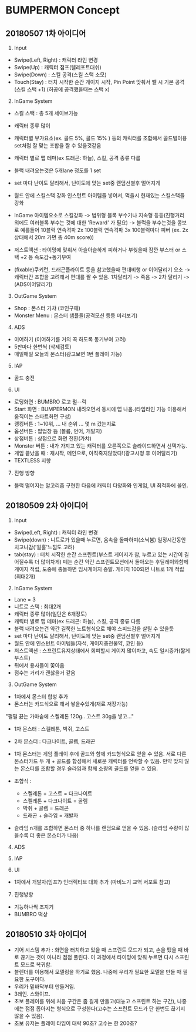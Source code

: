 # BUMPERMON Concept

## 20180507 1차 아이디어

1. Input
 - Swipe(Left, Right) : 캐릭터 라인 변경
 - Swipe(Up) : 캐릭터 점프(텔레포트대쉬)
 - Swipe(Down) : 스킬 공격(스킬 스택 소모)
 - Touch(Stay) : 터치 시작한 순간 게이지 시작, Pin Point 맞춰서 뗄 시 기본 공격(스킬 스택 +1) (허공에 공격했을때는 스택 x)

 2. InGame System
 - 스킬 스택 : 총 5개 세이브가능
 - 캐릭터 종류 많이
 - 캐릭터별 부가요소(ex. 골드 5%, 골드 15% ) 등의 캐릭터를 조합해서 골드벌이용 set처럼 잘 맞는 조합을 짤 수 있을것같음
 - 캐릭터 별로 맵 테마(ex 드래곤: 하늘), 스킬, 공격 종류 다름
 - 블럭 내려오는것은 5개lane 정도를 1 set
 - set 마다 난이도 달리해서, 난이도에 맞는 set중 랜덤선별후 떨어지게
 - 월드 안에 스킬스택 강화 인스턴트 아이템들 넣어서, 먹을시 현재있는 스킬스택들 강화
 - InGame 아이템요소로 스킬강화 -> 범위형 블록 부수기나 지속형 등등(진행거리 외에도 여러블록 부수는 것에 대한 'Reward' 가 필요) -> 블럭을 부수는것을 콤보로 예를들어 10블럭 연속격파 2x 100블럭 연속격파 3x 100블럭마다 피버 (ex. 2x 상태에서 20m 가면 총 40m score))
 - 저스트액션 : 타이밍에 맞춰서 아슬아슬하게 피하거나 부쉇을때 잠깐 부스터 or 스택 +2 등 속도감+동기부여

 - (fixable)쿠키런, 드래곤플라이트 등을 참고했을때 편대비행 or 이어달리기 요소
-> 캐릭터간 조합을 고려해서 편대를 짤 수 있음. 1차달리기 -> 죽음 -> 2차 달리기 -> (ADS이어달리기)

 3. OutGame System
 - Shop : 몬스터 가챠 (코인구매)
 - Monster Menu : 몬스터 샘플들(공격모션 등등 미리보기)

 4. ADS
 - 이어하기 (이어하기를 거의 꼭 하도록 동기부여 고려)
 - 5판마다 한번씩 (삭제검토)
 - 매일매일 오늘의 몬스터(광고보면 1번 플레이 가능)

 5. IAP
 - 골드 충전

 6. UI
 - 로딩화면 : BUMBRO 로고 펄--럭
 - Start 화면 : BUMPERMON 내려오면서 동시에 맵 나옴.(타임라인 기능 이용해서 움직이는 스타트화면 구성)
 - 랭킹버튼 : 1~10위, ... 내 순위 ... 몇 m 갔는지로
 - 옵션버튼 : 팝업창 뜸 (볼륨, 언어, 개발자)
 - 상점버튼 : 상점으로 화면 전환(가챠)
 - Monster 버튼 : 내가 가지고 있는 캐릭터를 오른쪽으로 슬라이드하면서 선택가능.
 - 게임 끝났을 때 : 재시작, 메인으로, 아직죽지않았다!(광고시청 후 이어달리기)
 - TEXTLESS 지향

 7. 진행 방향
 - 블럭 떨어지는 알고리즘 구현한 다음에 캐릭터 다양화와 인게임, UI 최적화에 올인.

## 20180509 2차 아이디어

1. Input
 - Swipe(Left, Right) : 캐릭터 라인 변경
 - Swipe(down) : 니트로가 있을때 누르면, 음속을 돌파하며(소닉붐) 일정시간동안 치고나감('웜홀'느낌도 고려)
 - tab(stay) : 터치 시작한 순간 스프린트(부스트 게이지가 참, 누르고 있는 시간이 길어질수록 더 많이차게) 떼는 순간 약간 스프린트모션에서 돌아오는 후딜레이와함께 게이지 적립, 도중에 충돌하면 임시게이지 증발. 게이지 100되면 니트로 1개 적립 (최대2개)

 2. InGame System
 - Lane = 3
 - 니트로 스택 : 최대2개
 - 캐릭터 종류 많이(일단은 6개정도)
 - 캐릭터 별로 맵 테마(ex 드래곤: 하늘), 스킬, 공격 종류 다름
 - 블럭 내려오는건 약간 길쭉한 노트형식으로 해야 스피드감을 살릴 수 있을듯
 - set 마다 난이도 달리해서, 난이도에 맞는 set중 랜덤선별후 떨어지게
 - 월드 안에 인스턴트 아이템들(자석, 게이지충전물약, 코인 등)
 - 저스트액션 : 스프린트유지상태에서 회피할시 게이지 많이차고, 속도 일시증가(짧게 부스트)
 - 뒤에서 용사들이 쫓아옴
 - 점수는 거리가 괜찮을거 같음

 3. OutGame System
 - 1차에서 몬스터 합성 추가
 - 몬스터는 카드식으로 해서 쌓을수있게(재료 저장가능)

  "펄펄 끓는 가마솥에 스켈레톤 120g.. 고스트 30g을 넣고..."
 - 1차 몬스터 : 스켈레톤, 박쥐, 고스트
 - 2차 몬스터 : 다크나이트, 골렘, 드래곤

 - 1차 몬스터는 게임 플레이 후에 골드와 함께 카드형식으로 얻을 수 있음. 서로 다른 몬스터카드 두 개 + 골드를 합성해서 새로운 캐릭터를 언락할 수 있음. 만약 맞지 않는 몬스터를 조합할 경우 슬라임과 함께 소량의 골드를 얻을 수 있음.
 - 조합식 :
	* 스켈레톤 + 고스트 = 다크나이트
	* 스켈레톤 + 다크나이트 = 골렘
	* 박쥐 + 골렘 = 드래곤
	* 드래곤 + 슬라임 = 개발자

 - 슬라임 n개를 조합하면 몬스터 중 하나를 랜덤으로 얻을 수 있음. (슬라임 수량이 많을수록 더 좋은 몬스터가 나옴)

 4. ADS

 5. IAP

 6. UI
 - 1차에서 개발자(임프?) 인터렉티브 대화 추가 (마비노기 교역 서포트 참고)

 7. 진행방향
 - 기능하나씩 조지기
 - BUMBRO 떡상

 ## 20180510 3차 아이디어
 - 기어 시스템 추가 : 화면을 터치하고 있을 때 스프린트 모드가 되고, 손을 뗐을 때 바로 끊기는 것이 아니라 점점 풀린다. 이 과정에서 타이밍에 맞춰 누르면 다시 스프린트 모드로 복귀함.
 - 블렌더를 이용해서 모델링을 하기로 했음. 나중에 우리가 필요한 모델을 만들 때 필요한 도구이다.
 - 우리가 밑바닥부터 만들거임.
 - 3레인. 스와이프.
 - 초보 플레이를 위해 처음 구간은 좀 길게 만들고(대놓고 스프린트 하는 구간), 나중에는 점점 좁아지는 형식으로 구성한다(고수는 스프린트 모드가 단 한번도 끊기지 않을 수 있음).
 - 초보 유저는 플레이 타임이 대략 90초? 고수는 한 200초?
